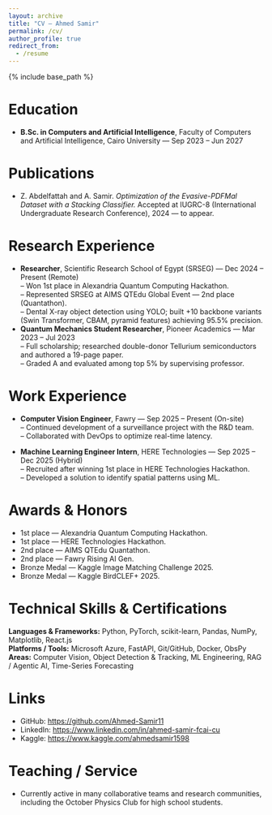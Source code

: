 ```yaml
---
layout: archive
title: "CV — Ahmed Samir"
permalink: /cv/
author_profile: true
redirect_from:
  - /resume
---
```


{% include base_path %}

Education
======
* **B.Sc. in Computers and Artificial Intelligence**, Faculty of Computers and Artificial Intelligence, Cairo University — Sep 2023 – Jun 2027

Publications
======
* Z. Abdelfattah and A. Samir. *Optimization of the Evasive-PDFMal Dataset with a Stacking Classifier.* Accepted at IUGRC-8 (International Undergraduate Research Conference), 2024 — to appear.

Research Experience
======
* **Researcher**, Scientific Research School of Egypt (SRSEG) — Dec 2024 – Present (Remote)  
  – Won 1st place in Alexandria Quantum Computing Hackathon.  
  – Represented SRSEG at AIMS QTEdu Global Event — 2nd place (Quantathon).  
  – Dental X-ray object detection using YOLO; built +10 backbone variants (Swin Transformer, CBAM, pyramid features) achieving 95.5% precision.
* **Quantum Mechanics Student Researcher**, Pioneer Academics — Mar 2023 – Jul 2023  
  – Full scholarship; researched double-donor Tellurium semiconductors and authored a 19-page paper.  
  – Graded A and evaluated among top 5% by supervising professor.

Work Experience
======
* **Computer Vision Engineer**, Fawry — Sep 2025 – Present (On-site)  
  – Continued development of a surveillance project with the R&D team.  
  – Collaborated with DevOps to optimize real-time latency.

* **Machine Learning Engineer Intern**, HERE Technologies — Sep 2025 – Dec 2025 (Hybrid)  
  – Recruited after winning 1st place in HERE Technologies Hackathon.  
  – Developed a solution to identify spatial patterns using ML.


Awards & Honors
======
* 1st place — Alexandria Quantum Computing Hackathon.  
* 1st place — HERE Technologies Hackathon.  
* 2nd place — AIMS QTEdu Quantathon.
* 2nd place — Fawry Rising AI Gen.
* Bronze Medal — Kaggle Image Matching Challenge 2025.
* Bronze Medal — Kaggle BirdCLEF+ 2025.

Technical Skills & Certifications
======
**Languages & Frameworks:** Python, PyTorch, scikit-learn, Pandas, NumPy, Matplotlib, React.js  
**Platforms / Tools:** Microsoft Azure, FastAPI, Git/GitHub, Docker, ObsPy  
**Areas:** Computer Vision, Object Detection & Tracking, ML Engineering, RAG / Agentic AI, Time-Series Forecasting

Links
======
* GitHub: https://github.com/Ahmed-Samir11  
* LinkedIn: https://www.linkedin.com/in/ahmed-samir-fcai-cu  
* Kaggle: https://www.kaggle.com/ahmedsamir1598

Teaching / Service
======
* Currently active in many collaborative teams and research communities, including the October Physics Club for high school students.
